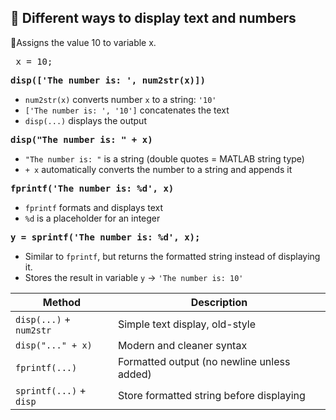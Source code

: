 ## 🎯 Different ways to display text and numbers

🔸Assigns the value 10 to variable x.
<pre> x = 10;</pre>

**<pre>disp(['The number is: ', num2str(x)])</pre>**
- ```num2str(x)``` converts number ```x``` to a string: ```'10'```
- ```['The number is: ', '10']``` concatenates the text
- ```disp(...)``` displays the output

**<pre>disp("The number is: " + x)</pre>**
- ```"The number is: "``` is a string (double quotes = MATLAB string type)
- ```+ x``` automatically converts the number to a string and appends it

**<pre>fprintf('The number is: %d', x)</pre>**
- ```fprintf``` formats and displays text
- ```%d``` is a placeholder for an integer

**<pre>y = sprintf('The number is: %d', x);</pre>**
- Similar to ```fprintf```, but returns the formatted string instead of displaying it.
- Stores the result in variable ```y``` → ```'The number is: 10'```

| Method | Description |
| -------- | -------- |
| ```disp(...)``` + ```num2str``` | Simple text display, old-style |
| ```disp("..." + x)``` | Modern and cleaner syntax |
| ```fprintf(...)``` | Formatted output (no newline unless added) |
| ```sprintf(...)``` + ```disp``` | Store formatted string before displaying |

